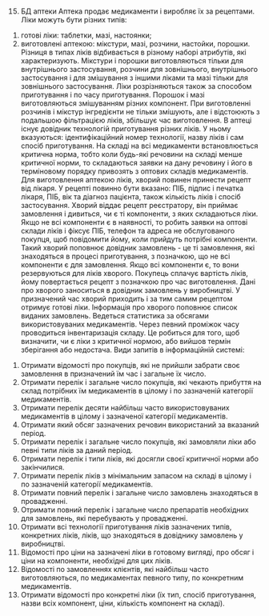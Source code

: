 #
15. БД аптеки
Аптека продає медикаменти і виробляє їх за рецептами. Ліки можуть бути різних типів:
1) готові ліки: таблетки, мазі, настоянки;
2) виготовлені аптекою: мікстури, мазі, розчини, настойки, порошки. 
Різниця в типах ліків відбивається в різному наборі атрибутів, які характеризують. Мікстури і порошки виготовляються тільки для внутрішнього застосування, розчини для зовнішнього, внутрішнього застосування і для змішування з іншими ліками та мазі тільки для зовнішнього застосування. Ліки розрізняються також за способом приготування і по часу приготування. Порошок і мазі виготовляються змішуванням різних компонент. При виготовленні розчинів і мікстур інгредієнти не тільки змішують, але і відстоюють з подальшою фільтрацією ліків, збільшує час виготовлення.
В аптеці існує довідник технологій приготування різних ліків. У ньому вказуються: ідентифікаційний номер технології, назву ліків і сам спосіб приготування. На складі на всі медикаменти встановлюється критична норма, тобто коли будь-які речовини на складі менше критичної норми, то складаються заявки на дану речовину і його в терміновому порядку привозять з оптових складів медикаментів.
Для виготовлення аптекою ліків, хворий повинен принести рецепт від лікаря. У рецепті повинно бути вказано: ПІБ, підпис і печатка лікаря, ПІБ, вік та діагноз пацієнта, також кількість ліків і спосіб застосування. Хворий віддає рецепт реєстратору, він приймає замовлення і дивиться, чи є ті компоненти, з яких складаються ліки. Якщо не всі компоненти є в наявності, то робить заявки на оптові склади ліків і фіксує ПІБ, телефон та адреса не обслугованого покупця, щоб повідомити йому, коли прийдуть потрібні компоненти. Такий хворий поповнює довідник замовлень - це ті замовлення, які знаходяться в процесі приготування, з позначкою, що не всі компоненти є для замовлення. Якщо всі компоненти є, то вони резервуються для ліків хворого. Покупець сплачує вартість ліків, йому повертається рецепт з позначкою про час виготовлення. Дані про хворого заноситься в довідник замовлень у виробництві. У призначений час хворий приходить і за тим самим рецептом отримує готові ліки. Інформація про хворого поповнює список виданих замовлень.
Ведеться статистика за обсягами використовуваних медикаментів. Через певний проміжок часу проводиться інвентаризація складу. Це робиться для того, щоб визначити, чи є ліки з критичної нормою, або вийшов термін зберігання або недостача.
Види запитів в інформаційній системі: 
1.	Отримати відомості про покупців, які не прийшли забрати своє замовлення в призначений їм час і загальне їх число. 
2.	Отримати перелік і загальне число покупців, які чекають прибуття на склад потрібних їм медикаментів в цілому і по зазначеній категорії медикаментів. 
3.	Отримати перелік десяти найбільш часто використовуваних медикаментів в цілому і зазначеної категорії медикаментів. 
4.	Отримати який обсяг зазначених речовин використаний за вказаний період. 
5.	Отримати перелік і загальне число покупців, які замовляли ліки або певні типи ліків за даний період. 
6.	Отримати перелік і типи ліків, які досягли своєї критичної норми або закінчилися. 
7.	Отримати перелік ліків з мінімальним запасом на складі в цілому і по зазначеній категорії медикаментів. 
8.	Отримати повний перелік і загальне число замовлень знаходяться в провадженні. 
9.	Отримати повний перелік і загальне число препаратів необхідних для замовлень, які перебувають у провадженні. 
10.	Отримати всі технології приготування ліків зазначених типів, конкретних ліків, ліків, що знаходяться в довіднику замовлень у виробництві. 
11.	Відомості про ціни на зазначені ліки в готовому вигляді, про обсяг і ціни на компоненти, необхідні для цих ліків. 
12.	Відомості по замовленнях клієнтів, які найбільш часто виготовляються, по медикаментах певного типу, по конкретним медикаментів. 
13.	Отримати відомості про конкретні ліки (їх тип, спосіб приготування, назви всіх компонент, ціни, кількість компонент на складі).

